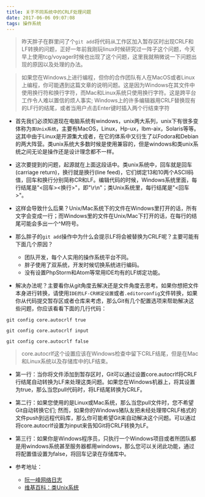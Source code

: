 ```yaml
---
title: 关于不同系统中的CRLF处理问题
date: 2017-06-06 09:07:08
tags: 操作系统
---
```


> 昨天胖子在群里问了个`git add`将代码从工作区加入暂存区时出现CRLF和LF转换的问题，正好一年前我刚玩linux时候研究过一阵子这个问题，今天早上使用tcg/voyager时候也出现了这个问题，这里我就稍微说一下问题出现的原因以及处理的办法。

> 如果您在Windows上进行编程，但你的合作团队有人在MacOS或者Linux上编程，你可能遇到这篇文章的说明问题。这是因为Windows在其文件中使用换行符和换行字符，而Mac和Linux系统只使用换行字符。这是跨平台工作令人难以置信的烦人事实; Windows上的许多编辑器用CRLF替换现有的LF行的结尾，或者当用户点击Enter键时插入两个行结束字符

<!-- more -->

- 首先我们必须知道现在电脑系统有windows，unix两大系列，unix下有很多变体称为`类Unix系统`，主要有MacOS，Linux，Hp-ux，Ibm-aix，Solaris等等。这其中由于Linux是开源集大成者，在它的体系中又衍生了以Fodora和Debian的两大阵营。类unix系统大多数时候是使用兼容的，但是windows和类unix系统之间无论是操作还是设计理念都不一样。

- 这次要提到的问题，起源就在上面这段话中。类unix系统中，回车就是回车(carriage return)，换行就是换行(line feed)，它们绑定13和10两个ASCII码值，回车和换行分别简称CR和LF。编辑代码的时候，Windows系统里面，每行结尾是"<回车><换行>"，即"\r\n"；类Unix系统里，每行结尾是"<回车>"。

- 这样会导致什么后果？Unix/Mac系统下的文件在Windows里打开的话，所有文字会变成一行；而Windows里的文件在Unix/Mac下打开的话，在每行的结尾可能会多出一个^M符号。

- 那么胖子的`git add`操作中为什么会提示LF将会被替换为CRLF呢？主要可能有下面几个原因？
  - 团队开发，每个人实用的操作系统平台不同。
  - 胖子使用了双系统，开发时候切换系统进行编码。
  - 没有设置PhpStorm和Atom等常用IDE均有的LF绑定功能。

- 解决办法呢？主要看你从git角度去解决还是文件角度去思考。如果你想把文件本身进行转换，请使用`IDE的LF-CR绑定设置`或者`.editorconfig`文件转换，如果你从代码提交暂存区或者仓库来考虑，那么Git有几个配置选项来帮助解决这些问题，你应该看看下面的几行代码：
```
git config core.autocrlf true

git config core.autocrlf input

git config core.autocrlf false
```

> core.autocrlf这个设置应该在Windows检查中留下CRLF结尾，但是在Mac和Linux系统以及存储库中的LF结束。

- 第一行：当你将文件添加到暂存区时，Git可以通过设置core.autocrlf将CRLF行结尾自动转换为LF来处理这类问题。如果您在Windows机器上，将其设置为true，那么当您pull代码时，将LF结尾转换为CRLF。

- 第二行：如果您使用的是Linux或Mac系统，那么当您pull文件时，您不希望Git自动转换它们; 然而，如果你的Windows猪队友把未经处理带CRLF格式的文件push到远程代码库，那么你可能希望Git来自动解决这个问题。可以通过将core.autocrlf设置为input来告知Git将CRLF转换为LF。

- 第三行：如果你是Windows程序员，只执行一个Windows项目或者所团队都是用windows系统甚至服务器都用windows，那么您可以关闭此功能，通过将配置值设置为false，将回车记录在存储库中。

- 参考地址：
  - [阮一峰网络日志](http://www.ruanyifeng.com/blog/2006/04/post_213.html)
  - [维基百科：类Unix系统](https://zh.wikipedia.org/wiki/%E7%B1%BBUnix%E7%B3%BB%E7%BB%9F)